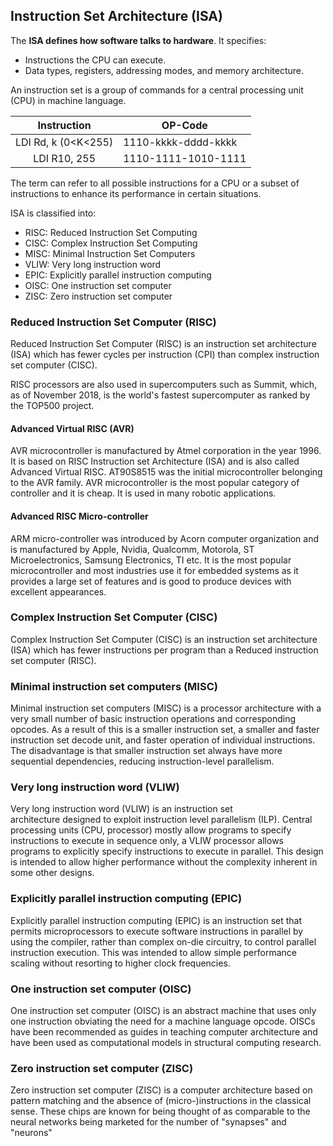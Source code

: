 ## Instruction Set Architecture (ISA)
The **ISA defines how software talks to hardware**. It specifies:

- Instructions the CPU can execute.
- Data types, registers, addressing modes, and memory architecture.

An instruction set is a group of commands for a central processing unit (CPU) in machine language.

|     Instruction     | OP-Code             |
| :-----------------: | ------------------- |
| LDI Rd, k (0<K<255) | 1110-kkkk-dddd-kkkk |
|    LDI R10, 255     | 1110-1111-1010-1111 |

The term can refer to all possible instructions for a CPU or a subset of instructions to enhance its performance in certain situations.

ISA is classified into:
- RISC: Reduced Instruction Set Computing
- CISC: Complex Instruction Set Computing
- MISC: Minimal Instruction Set Computers
- VLIW: Very long instruction word
- EPIC: Explicitly parallel instruction computing
- OISC: One instruction set computer
- ZISC: Zero instruction set computer

### Reduced Instruction Set Computer (RISC)
Reduced Instruction Set Computer (RISC) is an instruction set architecture (ISA) which has fewer cycles per instruction (CPI) than complex instruction set computer (CISC).

RISC processors are also used in supercomputers such as Summit, which, as of November 2018, is the world's fastest supercomputer as ranked by the TOP500 project.

#### Advanced Virtual RISC (AVR)
AVR microcontroller is manufactured by Atmel corporation in the year 1996. It is based on RISC Instruction set Architecture (ISA) and is also called Advanced Virtual RISC.
AT90S8515 was the initial microcontroller belonging to the AVR family. AVR microcontroller is the most popular category of controller and it is cheap. It is used in many robotic applications.

#### Advanced RISC Micro-controller
ARM micro-controller was introduced by Acorn computer organization and is manufactured by Apple, Nvidia, Qualcomm, Motorola, ST Microelectronics, Samsung Electronics, TI etc.
It is the most popular microcontroller and most industries use it for embedded systems as it provides a large set of features and is good to produce devices with excellent appearances.

### Complex Instruction Set Computer (CISC)
Complex Instruction Set Computer (CISC) is an instruction set architecture (ISA) which has fewer instructions per program than a Reduced instruction set computer (RISC).

### Minimal instruction set computers (MISC)
Minimal instruction set computers (MISC) is a processor architecture with a very small number of basic instruction operations and corresponding opcodes.
As a result of this is a smaller instruction set, a smaller and faster instruction set decode unit, and faster operation of individual instructions. The disadvantage is that smaller instruction set always have more sequential dependencies, reducing instruction-level parallelism.

### Very long instruction word (VLIW)
Very long instruction word (VLIW) is an instruction set architecture designed to exploit instruction level parallelism (ILP).
Central processing units (CPU, processor) mostly allow programs to specify instructions to execute in sequence only, a VLIW processor allows programs to explicitly specify instructions to execute in parallel.
This design is intended to allow higher performance without the complexity inherent in some other designs.

### Explicitly parallel instruction computing (EPIC)
Explicitly parallel instruction computing (EPIC) is an instruction set that permits microprocessors to execute software instructions in parallel by using the compiler, rather than complex on-die circuitry, to control parallel instruction execution.
This was intended to allow simple performance scaling without resorting to higher clock frequencies.


### One instruction set computer (OISC)
One instruction set computer (OISC) is an abstract machine that uses only one instruction obviating the need for a machine language opcode.
OISCs have been recommended as guides in teaching computer architecture and have been used as computational models in structural computing research.

### Zero instruction set computer (ZISC)
Zero instruction set computer (ZISC) is a computer architecture based on pattern matching and the absence of (micro-)instructions in the classical sense.
These chips are known for being thought of as comparable to the neural networks being marketed for the number of "synapses" and "neurons"
